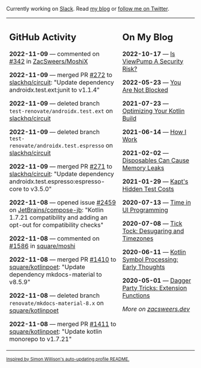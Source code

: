 Currently working on [Slack](https://slack.com/). Read [my blog](https://zacsweers.dev/) or [follow me on Twitter](https://twitter.com/ZacSweers).

<table><tr><td valign="top" width="60%">

## GitHub Activity
<!-- githubActivity starts -->
**2022-11-09** — commented on [#342](https://github.com/ZacSweers/MoshiX/pull/342#issuecomment-1309251544) in [ZacSweers/MoshiX](https://github.com/ZacSweers/MoshiX)

**2022-11-09** — merged PR [#272](https://github.com/slackhq/circuit/pull/272) to [slackhq/circuit](https://github.com/slackhq/circuit): "Update dependency androidx.test.ext:junit to v1.1.4"

**2022-11-09** — deleted branch `test-renovate/androidx.test.ext` on [slackhq/circuit](https://github.com/slackhq/circuit)

**2022-11-09** — deleted branch `test-renovate/androidx.test.espresso` on [slackhq/circuit](https://github.com/slackhq/circuit)

**2022-11-09** — merged PR [#271](https://github.com/slackhq/circuit/pull/271) to [slackhq/circuit](https://github.com/slackhq/circuit): "Update dependency androidx.test.espresso:espresso-core to v3.5.0"

**2022-11-08** — opened issue [#2459](https://github.com/JetBrains/compose-jb/issues/2459) on [JetBrains/compose-jb](https://github.com/JetBrains/compose-jb): "Kotlin 1.7.21 compatibility and adding an opt-out for compatibility checks"

**2022-11-08** — commented on [#1586](https://github.com/square/moshi/issues/1586#issuecomment-1307567499) in [square/moshi](https://github.com/square/moshi)

**2022-11-08** — merged PR [#1410](https://github.com/square/kotlinpoet/pull/1410) to [square/kotlinpoet](https://github.com/square/kotlinpoet): "Update dependency mkdocs-material to v8.5.9"

**2022-11-08** — deleted branch `renovate/mkdocs-material-8.x` on [square/kotlinpoet](https://github.com/square/kotlinpoet)

**2022-11-08** — merged PR [#1411](https://github.com/square/kotlinpoet/pull/1411) to [square/kotlinpoet](https://github.com/square/kotlinpoet): "Update kotlin monorepo to v1.7.21"
<!-- githubActivity ends -->
</td><td valign="top" width="40%">

## On My Blog
<!-- blog starts -->
**2022-10-17** — [Is ViewPump A Security Risk?](https://www.zacsweers.dev/is-viewpump-a-security-risk/)

**2022-05-23** — [You Are Not Blocked](https://www.zacsweers.dev/you-are-not-blocked/)

**2021-07-23** — [Optimizing Your Kotlin Build](https://www.zacsweers.dev/optimizing-your-kotlin-build/)

**2021-06-14** — [How I Work](https://www.zacsweers.dev/how-i-work/)

**2021-02-02** — [Disposables Can Cause Memory Leaks](https://www.zacsweers.dev/disposables-can-cause-memory-leaks/)

**2021-01-29** — [Kapt's Hidden Test Costs](https://www.zacsweers.dev/kapts-hidden-test-costs/)

**2020-07-13** — [Time in UI Programming](https://www.zacsweers.dev/time-in-ui/)

**2020-07-08** — [Tick Tock: Desugaring and Timezones](https://www.zacsweers.dev/ticktock-desugaring-timezones/)

**2020-06-11** — [Kotlin Symbol Processing: Early Thoughts](https://www.zacsweers.dev/kotlin-symbol-processor-early-thoughts/)

**2020-05-01** — [Dagger Party Tricks: Extension Functions](https://www.zacsweers.dev/dagger-party-tricks-extension-functions/)
<!-- blog ends -->
_More on [zacsweers.dev](https://zacsweers.dev/)_
</td></tr></table>

<sub><a href="https://simonwillison.net/2020/Jul/10/self-updating-profile-readme/">Inspired by Simon Willison's auto-updating profile README.</a></sub>